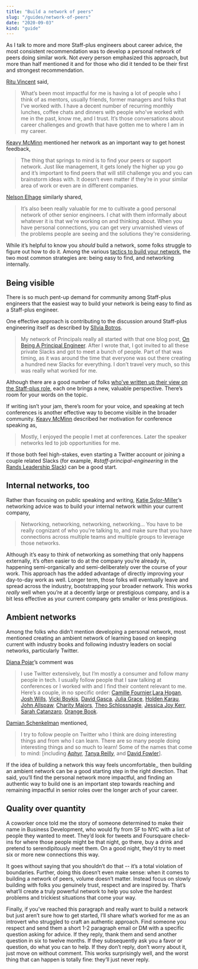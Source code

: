 ```yaml
---
title: "Build a network of peers"
slug: "/guides/network-of-peers"
date: "2020-09-03"
kind: "guide"
---
```


As I talk to more and more Staff-plus engineers about career advice, the most consistent recommendation was to develop a personal network of peers doing similar work. Not _every_ person emphasized this approach, but more than half mentioned it and for those who did it tended to be their first and strongest recommendation.

[Ritu Vincent](https://staffeng.com/stories/ritu-vincent) said,

> What’s been most impactful for me is having a lot of people who I think of as mentors, usually friends, former managers and folks that I’ve worked with. I have a decent number of recurring monthly lunches, coffee chats and dinners with people who’ve worked with me in the past, know me, and I trust. It’s those conversations about career challenges and growth that have gotten me to where I am in my career.

[Keavy McMinn](https://staffeng.com/stories/keavy-mcminn) mentioned her network as an important way to get honest feedback,

> The thing that springs to mind is to find your peers or support network. Just like management, it gets lonely the higher up you go and it’s important to find peers that will still challenge you and you can brainstorm ideas with. It doesn’t even matter if they’re in your similar area of work or even are in different companies.

[Nelson Elhage](https://staffeng.com/stories/nelson-elhage) similarly shared,

> It’s also been really valuable for me to cultivate a good personal network of other senior engineers. I chat with them informally about whatever it is that we're working on and thinking about. When you have personal connections, you can get very unvarnished views of the problems people are seeing and the solutions they're considering.

While it’s helpful to know you _should_ build a network, some folks struggle to figure out how to do it. Among the various [tactics to build your network](https://lethain.com/meeting-people/), the two most common strategies are: being easy to find, and networking internally.


## Being visible

There is so much pent-up demand for community among Staff-plus engineers that the easiest way to build your network is being easy to find as a Staff-plus engineer.

One effective approach is contributing to the discussion around Staff-plus engineering itself as described by [SIlvia Botros](https://staffeng.com/stories/silvia-botros).

> My network of Principals really all started with that one blog post, [On Being A Principal Engineer](https://blog.dbsmasher.com/2019/01/28/on-being-a-principal-engineer.html). After I wrote that, I got invited to all these private Slacks and got to meet a bunch of people. Part of that was timing, as it was around the time that everyone was out there creating a hundred new Slacks for everything. I don’t travel very much, so this was really what worked for me.

Although there are a good number of folks [who’ve written up their view on the Staff-plus role](https://staffeng.com/guides/learning-materials), each one brings a new, valuable perspective. There’s room for your words on the topic.

If writing isn’t your jam, there’s room for your voice, and speaking at tech conferences is another effective way to become visible in the broader community. [Keavy McMinn](https://staffeng.com/stories/keavy-mcminn) described her motivation for conference speaking as,

> Mostly, I enjoyed the people I met at conferences. Later the speaker networks led to job opportunities for me.

If those both feel high-stakes, even starting a Twitter account or joining a couple related Slacks (for example, _#staff-principal-engineering_ in the [Rands Leadership Slack](https://randsinrepose.com/welcome-to-rands-leadership-slack/)) can be a good start.


## Internal networks, too

Rather than focusing on public speaking and writing, [Katie Sylor-Miller](https://staffeng.com/stories/katie-sylor-miller)’s networking advice was to build your internal network within your current company,

> Networking, networking, networking, networking… You have to be really cognizant of who you're talking to, and make sure that you have connections across multiple teams and multiple groups to leverage those networks.

Although it’s easy to think of networking as something that only happens externally, it’s often easier to do at the company you’re already in, happening semi-organically and semi-deliberately over the course of your work. This approach has the added advantage of directly improving your day-to-day work as well. Longer term, those folks will eventually leave and spread across the industry, bootstrapping your broader network. This works _really_ well when you’re at a decently large or prestigious company, and is a bit less effective as your current company gets smaller or less prestigious.


## Ambient networks

Among the folks who didn’t mention developing a personal network, most mentioned creating an ambient network of learning based on keeping current with industry books and following industry leaders on social networks, particularly Twitter.

[Diana Pojar](https://staffeng.com/stories/diana-pojar)’s comment was

> I use Twitter extensively, but I’m mostly a consumer and follow many people in tech. I usually follow people that I saw talking at conferences or I worked with and I find their content relevant to me. Here’s a couple, in no specific order: [Camille Fournier](https://twitter.com/skamille),[Lara Hogan](https://twitter.com/lara_hogan), [Josh Wills](https://twitter.com/josh_wills), [Vicki Boykis](https://twitter.com/vboykis), [David Gasca](https://twitter.com/gasca), [Julia Grace](https://twitter.com/jewelia), [Holden Karau](https://twitter.com/holdenkarau), [John Allspaw](https://twitter.com/allspaw), [Charity Majors](https://twitter.com/mipsytipsy), [Theo Schlossnagle](https://twitter.com/postwait), [Jessica Joy Kerr](https://twitter.com/jessitron), [Sarah Catanzaro](https://twitter.com/sarahcat21), [Orange Book](https://twitter.com/orangebook_).

[Damian Schenkelman](https://staffeng.com/stories/damian-schenkelman) mentioned,

> I try to follow people on Twitter who I think are doing interesting things and from who I can learn. There are so many people doing interesting things and so much to learn! Some of the names that come to mind: [including [Aphyr](https://twitter.com/aphyr), [Tanya Reilly](https://twitter.com/whereistanya), and [David Fowler](https://twitter.com/davidfowl)].

If the idea of building a network this way feels uncomfortable,, then building an ambient network can be a good starting step in the right direction. That said, you’ll find the personal network more impactful, and finding an authentic way to build one is an important step towards reaching and remaining impactful in senior roles over the longer arch of your career.


## Quality over quantity

A coworker once told me the story of someone determined to make their name in Business Development, who would fly from SF to NYC with a list of people they wanted to meet. They’d look for tweets and Foursquare check-ins for where those people might be that night, go there, buy a drink and pretend to serendipitously meet them. On a good night, they’d try to meet six or more new connections this way.

It goes without saying that you shouldn’t do that -- it’s a total violation of boundaries. Further, doing this doesn’t even make sense: when it comes to building a network of peers, volume doesn’t matter. Instead focus on slowly building with folks you genuinely trust, respect and are inspired by. That’s what’ll create a truly powerful network to help you solve the hardest problems and trickiest situations that come your way.

Finally, if you’ve reached this paragraph and really want to build a network but just aren’t sure how to get started, I’ll share what’s worked for me as an introvert who struggled to craft an authentic approach. Find someone you respect and send them a short 1-2 paragraph email or DM with a specific question asking for advice. If they reply, thank them and send another question in six to twelve months. If they subsequently ask you a favor or question, do what you can to help. If they don’t reply, don’t worry about it, just move on without comment. This works surprisingly well, and the worst thing that can happen is totally fine: they’ll just never reply.